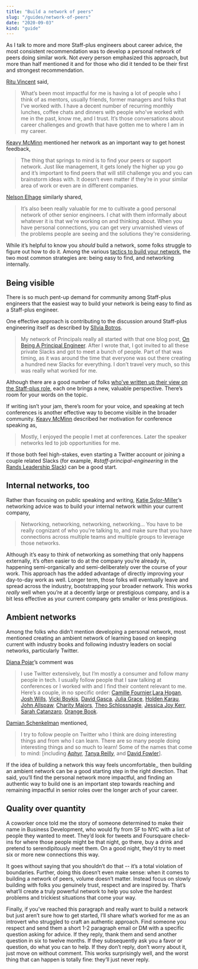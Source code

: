 ```yaml
---
title: "Build a network of peers"
slug: "/guides/network-of-peers"
date: "2020-09-03"
kind: "guide"
---
```


As I talk to more and more Staff-plus engineers about career advice, the most consistent recommendation was to develop a personal network of peers doing similar work. Not _every_ person emphasized this approach, but more than half mentioned it and for those who did it tended to be their first and strongest recommendation.

[Ritu Vincent](https://staffeng.com/stories/ritu-vincent) said,

> What’s been most impactful for me is having a lot of people who I think of as mentors, usually friends, former managers and folks that I’ve worked with. I have a decent number of recurring monthly lunches, coffee chats and dinners with people who’ve worked with me in the past, know me, and I trust. It’s those conversations about career challenges and growth that have gotten me to where I am in my career.

[Keavy McMinn](https://staffeng.com/stories/keavy-mcminn) mentioned her network as an important way to get honest feedback,

> The thing that springs to mind is to find your peers or support network. Just like management, it gets lonely the higher up you go and it’s important to find peers that will still challenge you and you can brainstorm ideas with. It doesn’t even matter if they’re in your similar area of work or even are in different companies.

[Nelson Elhage](https://staffeng.com/stories/nelson-elhage) similarly shared,

> It’s also been really valuable for me to cultivate a good personal network of other senior engineers. I chat with them informally about whatever it is that we're working on and thinking about. When you have personal connections, you can get very unvarnished views of the problems people are seeing and the solutions they're considering.

While it’s helpful to know you _should_ build a network, some folks struggle to figure out how to do it. Among the various [tactics to build your network](https://lethain.com/meeting-people/), the two most common strategies are: being easy to find, and networking internally.


## Being visible

There is so much pent-up demand for community among Staff-plus engineers that the easiest way to build your network is being easy to find as a Staff-plus engineer.

One effective approach is contributing to the discussion around Staff-plus engineering itself as described by [SIlvia Botros](https://staffeng.com/stories/silvia-botros).

> My network of Principals really all started with that one blog post, [On Being A Principal Engineer](https://blog.dbsmasher.com/2019/01/28/on-being-a-principal-engineer.html). After I wrote that, I got invited to all these private Slacks and got to meet a bunch of people. Part of that was timing, as it was around the time that everyone was out there creating a hundred new Slacks for everything. I don’t travel very much, so this was really what worked for me.

Although there are a good number of folks [who’ve written up their view on the Staff-plus role](https://staffeng.com/guides/learning-materials), each one brings a new, valuable perspective. There’s room for your words on the topic.

If writing isn’t your jam, there’s room for your voice, and speaking at tech conferences is another effective way to become visible in the broader community. [Keavy McMinn](https://staffeng.com/stories/keavy-mcminn) described her motivation for conference speaking as,

> Mostly, I enjoyed the people I met at conferences. Later the speaker networks led to job opportunities for me.

If those both feel high-stakes, even starting a Twitter account or joining a couple related Slacks (for example, _#staff-principal-engineering_ in the [Rands Leadership Slack](https://randsinrepose.com/welcome-to-rands-leadership-slack/)) can be a good start.


## Internal networks, too

Rather than focusing on public speaking and writing, [Katie Sylor-Miller](https://staffeng.com/stories/katie-sylor-miller)’s networking advice was to build your internal network within your current company,

> Networking, networking, networking, networking… You have to be really cognizant of who you're talking to, and make sure that you have connections across multiple teams and multiple groups to leverage those networks.

Although it’s easy to think of networking as something that only happens externally, it’s often easier to do at the company you’re already in, happening semi-organically and semi-deliberately over the course of your work. This approach has the added advantage of directly improving your day-to-day work as well. Longer term, those folks will eventually leave and spread across the industry, bootstrapping your broader network. This works _really_ well when you’re at a decently large or prestigious company, and is a bit less effective as your current company gets smaller or less prestigious.


## Ambient networks

Among the folks who didn’t mention developing a personal network, most mentioned creating an ambient network of learning based on keeping current with industry books and following industry leaders on social networks, particularly Twitter.

[Diana Pojar](https://staffeng.com/stories/diana-pojar)’s comment was

> I use Twitter extensively, but I’m mostly a consumer and follow many people in tech. I usually follow people that I saw talking at conferences or I worked with and I find their content relevant to me. Here’s a couple, in no specific order: [Camille Fournier](https://twitter.com/skamille),[Lara Hogan](https://twitter.com/lara_hogan), [Josh Wills](https://twitter.com/josh_wills), [Vicki Boykis](https://twitter.com/vboykis), [David Gasca](https://twitter.com/gasca), [Julia Grace](https://twitter.com/jewelia), [Holden Karau](https://twitter.com/holdenkarau), [John Allspaw](https://twitter.com/allspaw), [Charity Majors](https://twitter.com/mipsytipsy), [Theo Schlossnagle](https://twitter.com/postwait), [Jessica Joy Kerr](https://twitter.com/jessitron), [Sarah Catanzaro](https://twitter.com/sarahcat21), [Orange Book](https://twitter.com/orangebook_).

[Damian Schenkelman](https://staffeng.com/stories/damian-schenkelman) mentioned,

> I try to follow people on Twitter who I think are doing interesting things and from who I can learn. There are so many people doing interesting things and so much to learn! Some of the names that come to mind: [including [Aphyr](https://twitter.com/aphyr), [Tanya Reilly](https://twitter.com/whereistanya), and [David Fowler](https://twitter.com/davidfowl)].

If the idea of building a network this way feels uncomfortable,, then building an ambient network can be a good starting step in the right direction. That said, you’ll find the personal network more impactful, and finding an authentic way to build one is an important step towards reaching and remaining impactful in senior roles over the longer arch of your career.


## Quality over quantity

A coworker once told me the story of someone determined to make their name in Business Development, who would fly from SF to NYC with a list of people they wanted to meet. They’d look for tweets and Foursquare check-ins for where those people might be that night, go there, buy a drink and pretend to serendipitously meet them. On a good night, they’d try to meet six or more new connections this way.

It goes without saying that you shouldn’t do that -- it’s a total violation of boundaries. Further, doing this doesn’t even make sense: when it comes to building a network of peers, volume doesn’t matter. Instead focus on slowly building with folks you genuinely trust, respect and are inspired by. That’s what’ll create a truly powerful network to help you solve the hardest problems and trickiest situations that come your way.

Finally, if you’ve reached this paragraph and really want to build a network but just aren’t sure how to get started, I’ll share what’s worked for me as an introvert who struggled to craft an authentic approach. Find someone you respect and send them a short 1-2 paragraph email or DM with a specific question asking for advice. If they reply, thank them and send another question in six to twelve months. If they subsequently ask you a favor or question, do what you can to help. If they don’t reply, don’t worry about it, just move on without comment. This works surprisingly well, and the worst thing that can happen is totally fine: they’ll just never reply.